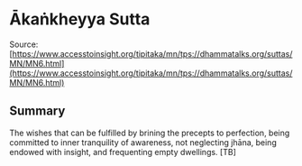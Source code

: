 # Ākaṅkheyya Sutta



Source: [https://www.accesstoinsight.org/tipitaka/mn/tps://dhammatalks.org/suttas/MN/MN6.html](https://www.accesstoinsight.org/tipitaka/mn/tps://dhammatalks.org/suttas/MN/MN6.html)



## Summary

The wishes that can be fulfilled by brining the precepts to perfection, being committed to inner tranquility of awareness, not neglecting jhāna, being endowed with insight, and frequenting empty dwellings. [TB]